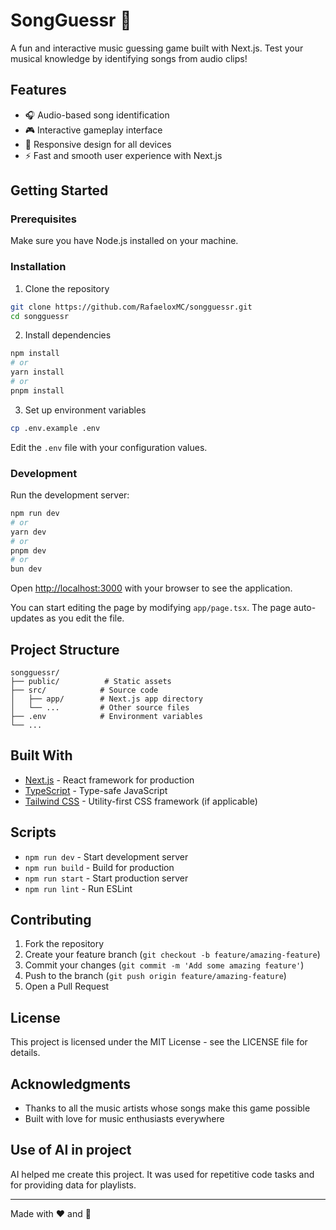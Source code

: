 # SongGuessr 🎵

A fun and interactive music guessing game built with Next.js. Test your musical knowledge by identifying songs from audio clips!

## Features

-   🎧 Audio-based song identification
-   🎮 Interactive gameplay interface
-   📱 Responsive design for all devices
-   ⚡ Fast and smooth user experience with Next.js

## Getting Started

### Prerequisites

Make sure you have Node.js installed on your machine.

### Installation

1. Clone the repository

```bash
git clone https://github.com/RafaeloxMC/songguessr.git
cd songguessr
```

2. Install dependencies

```bash
npm install
# or
yarn install
# or
pnpm install
```

3. Set up environment variables

```bash
cp .env.example .env
```

Edit the `.env` file with your configuration values.

### Development

Run the development server:

```bash
npm run dev
# or
yarn dev
# or
pnpm dev
# or
bun dev
```

Open [http://localhost:3000](http://localhost:3000) with your browser to see the application.

You can start editing the page by modifying `app/page.tsx`. The page auto-updates as you edit the file.

## Project Structure

```
songguessr/
├── public/          # Static assets
├── src/            # Source code
│   ├── app/        # Next.js app directory
│   └── ...         # Other source files
├── .env            # Environment variables
└── ...
```

## Built With

-   [Next.js](https://nextjs.org/) - React framework for production
-   [TypeScript](https://www.typescriptlang.org/) - Type-safe JavaScript
-   [Tailwind CSS](https://tailwindcss.com/) - Utility-first CSS framework (if applicable)

## Scripts

-   `npm run dev` - Start development server
-   `npm run build` - Build for production
-   `npm run start` - Start production server
-   `npm run lint` - Run ESLint

## Contributing

1. Fork the repository
2. Create your feature branch (`git checkout -b feature/amazing-feature`)
3. Commit your changes (`git commit -m 'Add some amazing feature'`)
4. Push to the branch (`git push origin feature/amazing-feature`)
5. Open a Pull Request

## License

This project is licensed under the MIT License - see the LICENSE file for details.

## Acknowledgments

-   Thanks to all the music artists whose songs make this game possible
-   Built with love for music enthusiasts everywhere

## Use of AI in project

AI helped me create this project. It was used for repetitive code tasks and for providing data for playlists.

---

Made with ❤️ and 🎵
